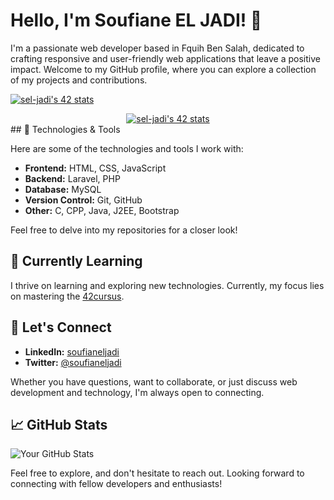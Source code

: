 # Hello, I'm Soufiane EL JADI! 👋

I'm a passionate web developer based in Fquih Ben Salah, dedicated to crafting responsive and user-friendly web applications that leave a positive impact. Welcome to my GitHub profile, where you can explore a collection of my projects and contributions.

[![sel-jadi's 42 stats](https://badge.mediaplus.ma/greenbinary/sel-jadi)](https://github.com/oakoudad/badge42)
<div align="center">
  <a href="https://github.com/oakoudad/badge42">
    <img src="https://badge.mediaplus.ma/greenbinary/sel-jadi" alt="sel-jadi's 42 stats">
  </a>
</div>
## 🔧 Technologies & Tools

Here are some of the technologies and tools I work with:

- **Frontend:** HTML, CSS, JavaScript
- **Backend:** Laravel, PHP
- **Database:** MySQL
- **Version Control:** Git, GitHub
- **Other:** C, CPP, Java, J2EE, Bootstrap

Feel free to delve into my repositories for a closer look!

## 🌱 Currently Learning

I thrive on learning and exploring new technologies. Currently, my focus lies on mastering the [42cursus](https://github.com/soufianeljadi/42cursus).

## 💬 Let's Connect

- **LinkedIn:** [soufianeljadi](https://www.linkedin.com/in/soufianeljadi/)
- **Twitter:** [@soufianeljadi](https://twitter.com/soufianeljadi)

Whether you have questions, want to collaborate, or just discuss web development and technology, I'm always open to connecting.



## 📈 GitHub Stats

![Your GitHub Stats](https://github-readme-stats.vercel.app/api?username=soufianeljadi&show_icons=true&count_private=true&hide=contribs,prs&theme=radical)

<!-- Additional badges and sections can be added based on your preferences -->

Feel free to explore, and don't hesitate to reach out. Looking forward to connecting with fellow developers and enthusiasts!
